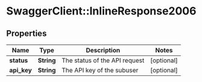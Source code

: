 # SwaggerClient::InlineResponse2006

## Properties
Name | Type | Description | Notes
------------ | ------------- | ------------- | -------------
**status** | **String** | The status of the API request | [optional] 
**api_key** | **String** | The API key of the subuser | [optional] 


